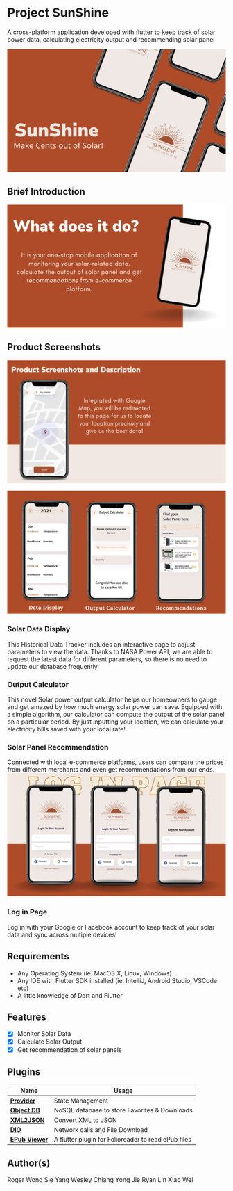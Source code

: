 # Project SunShine

A cross-platform application developed with flutter to keep track of solar power data, calculating electricity output and recommending solar panel 


![GitHub Logo](imagesandgifs/1.svg)

## Brief Introduction
![GitHub Logo](imagesandgifs/2.svg)
## Product Screenshots
![GitHub Logo](imagesandgifs/3.svg)

![GitHub Logo](imagesandgifs/4.svg)
### Solar Data Display
This Historical Data Tracker includes an interactive page to adjust parameters to view the data. Thanks to NASA Power API, we are able to request the latest data for different parameters, so there is no need to update our database frequently
### Output Calculator
This novel Solar power output calculator helps our homeowners to gauge and get amazed by how much energy solar power can save. Equipped with a simple algorithm, our calculator can compute the output of the solar panel on a particular period. By just inputting your location, we can calculate your electricity bills saved with your local rate!
### Solar Panel Recommendation
Connected with local e-commerce platforms, users can compare the prices from different merchants and even get recommendations from our ends. 
![GitHub Logo](imagesandgifs/5.svg)
### Log in Page
Log in with your Google or Facebook account to keep track of your solar data and sync across mutiple devices!

## Requirements

- Any Operating System (ie. MacOS X, Linux, Windows)
- Any IDE with Flutter SDK installed (ie. IntelliJ, Android Studio, VSCode etc)
- A little knowledge of Dart and Flutter

## Features

- [x] Monitor Solar Data
- [x] Calculate Solar Output
- [x] Get recommendation of solar panels 

## Plugins

| Name                                                    | Usage                                               |
| ------------------------------------------------------- | --------------------------------------------------- |
| [**Provider**](https://pub.dev/packages/provider)       | State Management                                    |
| [**Object DB**](https://pub.dev/packages/objectdb)      | NoSQL database to store Favorites & Downloads       |
| [**XML2JSON**](https://pub.dev/packages/xml2json)       | Convert XML to JSON                                 |
| [**DIO**](https://pub.dev/packages/dio)                 | Network calls and File Download                     |
| [**EPub Viewer**](https://pub.dev/packages/epub_viewer) | A flutter plugin for Folioreader to read ePub files |

## Author(s)

Roger Wong Sie Yang
Wesley Chiang Yong Jie
Ryan Lin Xiao Wei







